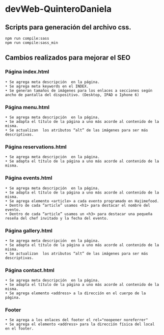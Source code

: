 # devWeb-QuinteroDaniela

## Scripts para generación del archivo css.

    npm run compile:sass
    npm run compile:sass_min


## Cambios realizados para mejorar el SEO

### Página index.html
    
    • Se agrega meta descripción  en la página.
    • Se agrega meta keywords en el INDEX.
    • Se generan tamaños de imágenes para los enlaces a secciones según ancho de pantalla del dispositivo. (Desktop, IPAD o Iphone 6)

### Página menu.html
    • Se agrega meta descripción  en la página.
    • Se adapta el título de la página a uno más acorde al contenido de la misma.
    • Se actualizan  los atributos “alt” de las imágenes para ser más descriptivas.
	
### Página reservations.html
    • Se agrega meta descripción  en la página.
    • Se adapta el título de la página a uno más acorde al contenido de la misma.

### Página events.html
    • Se agrega meta descripción  en la página.
    • Se adapta el título de la página a uno más acorde al contenido de la misma.
    • Se agrega elemento <article> a cada evento programado en Hajimefood.
    • Dentro de cada “article” usamos <h1> para destacar el nombre del evento.
    • Dentro de cada “article” usamos un <h3> para destacar una pequeña reseña del chef invitado y la fecha del evento.

### Página gallery.html
    • Se agrega meta descripción  en la página.
    • Se adapta el título de la página a uno más acorde al contenido de la misma.
    • Se actualizan  los atributos “alt” de las imágenes para ser más descriptivas.

### Página contact.html
    • Se agrega meta descripción  en la página.
    • Se adapta el título de la página a uno más acorde al contenido de la misma.
    • Se agrega elemento <address> a la dirección en el cuerpo de la página.

### Footer
    • Se agrega a los enlaces del footer el rel="noopener noreferrer"
    • Se agrega el elemento <address> para la dirección física del local en el footer.


